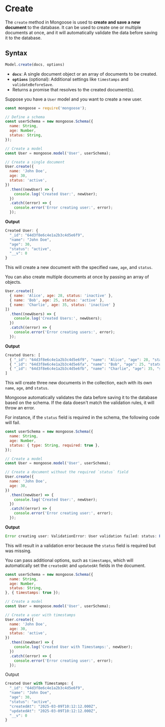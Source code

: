 # Create

The `create` method in Mongoose is used to **create and save a new document** to the database. It can be used to create one or multiple documents at once, and it will automatically validate the data before saving it to the database.

## **Syntax**

```jsx
Model.create(docs, options)
```

- **`docs`**: A single document object or an array of documents to be created.
- **`options`** (optional): Additional settings like `timestamps` and `validateBeforeSave`.
- Returns a promise that resolves to the created document(s).

Suppose you have a `User` model and you want to create a new user.

```jsx
const mongoose = require('mongoose');

// Define a schema
const userSchema = new mongoose.Schema({
  name: String,
  age: Number,
  status: String,
});

// Create a model
const User = mongoose.model('User', userSchema);

// Create a single document
User.create({
  name: 'John Doe',
  age: 30,
  status: 'active',
})
  .then((newUser) => {
    console.log('Created User:', newUser);
  })
  .catch((error) => {
    console.error('Error creating user:', error);
  });
```

**Output**

```jsx
Created User: {
  "_id": "64d3f8e6c4e1a2b3c4d5e6f9",
  "name": "John Doe",
  "age": 30,
  "status": "active",
  "__v": 0
}
```

This will create a new document with the specified `name`, `age`, and `status`.

You can also create multiple documents at once by passing an array of objects.

```jsx
User.create([
  { name: 'Alice', age: 28, status: 'inactive' },
  { name: 'Bob', age: 25, status: 'active' },
  { name: 'Charlie', age: 35, status: 'inactive' }
])
  .then((newUsers) => {
    console.log('Created Users:', newUsers);
  })
  .catch((error) => {
    console.error('Error creating users:', error);
  });
```

**Output**

```jsx
Created Users: [
  { "_id": "64d3f8e6c4e1a2b3c4d5e6f9", "name": "Alice", "age": 28, "status": "inactive", "__v": 0 },
  { "_id": "64d3f8e6c4e1a2b3c4d5e6fa", "name": "Bob", "age": 25, "status": "active", "__v": 0 },
  { "_id": "64d3f8e6c4e1a2b3c4d5e6fb", "name": "Charlie", "age": 35, "status": "inactive", "__v": 0 }
]
```

This will create three new documents in the collection, each with its own `name`, `age`, and `status`.

Mongoose automatically validates the data before saving it to the database based on the schema. If the data doesn't match the validation rules, it will throw an error.

For instance, if the `status` field is required in the schema, the following code will fail.

```jsx
const userSchema = new mongoose.Schema({
  name: String,
  age: Number,
  status: { type: String, required: true },
});

// Create a model
const User = mongoose.model('User', userSchema);

// Create a document without the required `status` field
User.create({
  name: 'John Doe',
  age: 30,
})
  .then((newUser) => {
    console.log('Created User:', newUser);
  })
  .catch((error) => {
    console.error('Error creating user:', error);
  });
```

**Output**

```jsx
Error creating user: ValidationError: User validation failed: status: Path `status` is required.
```

This will result in a validation error because the `status` field is required but was missing.

You can pass additional options, such as `timestamps`, which will automatically set the `createdAt` and `updatedAt` fields in the document.

```jsx
const userSchema = new mongoose.Schema({
  name: String,
  age: Number,
  status: String,
}, { timestamps: true });

// Create a model
const User = mongoose.model('User', userSchema);

// Create a user with timestamps
User.create({
  name: 'John Doe',
  age: 30,
  status: 'active',
})
  .then((newUser) => {
    console.log('Created User with Timestamps:', newUser);
  })
  .catch((error) => {
    console.error('Error creating user:', error);
  });
```

Output

```jsx
Created User with Timestamps: {
  "_id": "64d3f8e6c4e1a2b3c4d5e6f9",
  "name": "John Doe",
  "age": 30,
  "status": "active",
  "createdAt": "2025-03-09T10:12:12.000Z",
  "updatedAt": "2025-03-09T10:12:12.000Z",
  "__v": 0
}
```